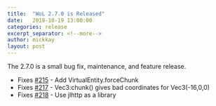 ```yaml
---
title:  "WoL 2.7.0 is Released"
date:   2018-10-19 13:00:00
categories: release
excerpt_separator: <!--more-->
author: mickkay
layout: post
---
```

The 2.7.0 is a small bug fix, maintenance, and feature release.
<!--more-->
* Fixes [#215](https://github.com/wizards-of-lua/wizards-of-lua/issues/215) - Add VirtualEntity.forceChunk
* Fixes [#217](https://github.com/wizards-of-lua/wizards-of-lua/issues/217) - Vec3:chunk() gives bad coordinates for Vec3(-16,0,0)
* Fixes [#218](https://github.com/wizards-of-lua/wizards-of-lua/issues/218) - Use jlhttp as a library
